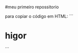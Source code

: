 #meu primeiro repossitorio

para copiar o código em HTML:
´´´
<html>
  <h1>higor</h1>
  </html>
´´´

